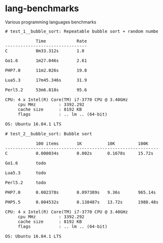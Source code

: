 # lang-benchmarks
Various programming languages benchmarks
<pre>
# test_1__bubble_sort: Repeatable bubble sort + random number

            Time            Rate
--------------------------------
C           0m33.312s       1.0

Go1.6       1m27.046s       2.61

PHP7.0      11m2.026s       19.8

Lua5.3      17m45.346s      31.9

Perl5.2     53m6.818s       95.6

CPU: 4 x Intel(R) Core(TM) i7-3770 CPU @ 3.40GHz
     cpu MHz         : 3392.292
     cache size      : 8192 KB
     flags           : .. lm .. (64-bit)
     
OS: Ubuntu 16.04.1 LTS

# test_2__bubble_sort: Bubble sort

            100 items       1K          10K         100K        Rate (100K)
---------------------------------------------------------------------------
C           0.000034s       0.002s      0.1678s     15.72s      1.0

Go1.6       todo

Lua5.3      todo

Perl5.2     todo

PHP7.0      0.002378s       0.097389s   9.36s       965.14s     61.3

PHP5.5      0.004532s       0.138487s   13.72s      1980.48s    125.9

CPU: 4 x Intel(R) Core(TM) i7-3770 CPU @ 3.40GHz
     cpu MHz         : 3392.292
     cache size      : 8192 KB
     flags           : .. lm .. (64-bit)
     
OS: Ubuntu 16.04.1 LTS
</pre>